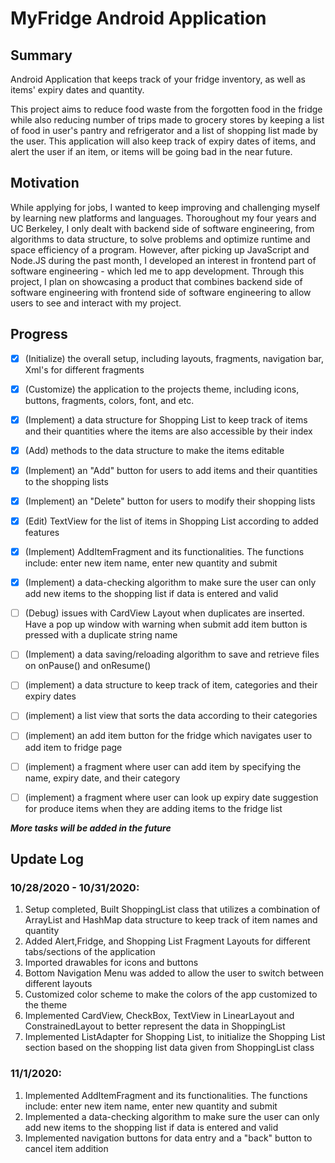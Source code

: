 # MyFridge Android Application #

## Summary ##

Android Application that keeps track of your fridge inventory, as well as items' expiry dates and quantity. 

This project aims to reduce food waste from the forgotten food in the fridge while also reducing number of trips made to grocery stores by keeping a list of food in user's pantry and refrigerator and a list of shopping list made by the user. This application will also keep track of expiry dates of items, and alert the user if an item, or items will be going bad in the near future. 

## Motivation ## 

While applying for jobs, I wanted to keep improving and challenging myself by learning new platforms and languages. Thoroughout my four years and UC Berkeley, I only dealt with backend side of software engineering, from algorithms to data structure, to solve problems and optimize runtime and space efficiency of a program. However, after picking up JavaScript and Node.JS during the past month, I developed an interest in frontend part of software engineering - which led me to app development. Through this project, I plan on showcasing a product that combines backend side of software engineering with frontend side of software engineering to allow users to see and interact with my project.

## Progress ##

- [x] (Initialize) the overall setup, including layouts, fragments, navigation bar, Xml's for different fragments
- [x] (Customize) the application to the projects theme, including icons, buttons, fragments, colors, font, and etc. 
- [x] (Implement) a data structure for Shopping List to keep track of items and their quantities where the items are also accessible by their index
 - [x] (Add) methods to the data structure to make the items editable 
- [x] (Implement) an "Add" button for users to add items and their quantities to the shopping lists
- [x] (Implement) an "Delete" button for users to modify their shopping lists
 - [x] (Edit) TextView for the list of items in Shopping List according to added features
- [x] (Implement) AddItemFragment and its functionalities. The functions include: enter new item name, enter new quantity and submit
 - [x] (Implement) a data-checking algorithm to make sure the user can only add new items to the shopping list if data is entered and valid
 - [ ] (Debug) issues with CardView Layout when duplicates are inserted. Have a pop up window with warning when submit add item button is pressed with a duplicate string name
 - [ ] (Implement) a data saving/reloading algorithm to save and retrieve files on onPause() and onResume()
 - [ ] (implement) a data structure to keep track of item, categories and their expiry dates
 - [ ] (implement) a list view that sorts the data according to their categories
 - [ ] (implement) an add item button for the fridge which navigates user to add item to fridge page
 - [ ] (implement) a fragment where user can add item by specifying the name, expiry date, and their category
  -[ ] (implement) a fragment where user can look up expiry date suggestion for produce items when they are adding items to the fridge list
 
 
 ***More tasks will be added in the future***


## Update Log ##
### 10/28/2020 - 10/31/2020: ###
1. Setup completed, Built ShoppingList class that utilizes a combination of ArrayList and HashMap data structure to keep track of item names and quantity
2. Added Alert,Fridge, and Shopping List Fragment Layouts for different tabs/sections of the application
3. Imported drawables for icons and buttons
4. Bottom Navigation Menu was added to allow the user to switch between different layouts
5. Customized color scheme to make the colors of the app customized to the theme
6. Implemented CardView, CheckBox, TextView in LinearLayout and ConstrainedLayout to better represent the data in ShoppingList
7. Implemented ListAdapter for Shopping List, to initialize the Shopping List section based on the shopping list data given from ShoppingList class

### 11/1/2020: ###

1. Implemented AddItemFragment and its functionalities. The functions include: enter new item name, enter new quantity and submit
2. Implemented a data-checking algorithm to make sure the user can only add new items to the shopping list if data is entered and valid
3. Implemented navigation buttons for data entry and a "back" button to cancel item addition


